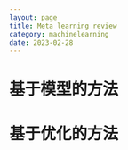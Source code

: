 ```yaml
---
layout: page
title: Meta learning review
category: machinelearning
date: 2023-02-28
---
```

# 基于模型的方法






# 基于优化的方法
